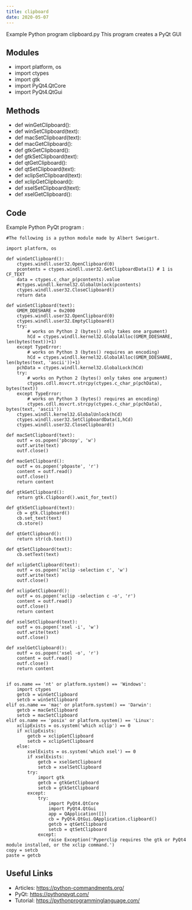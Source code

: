 ```yaml
---
title: clipboard
date: 2020-05-07
---
```

Example Python program clipboard.py
This program creates a PyQt GUI

## Modules

* import platform, os
* import ctypes
* import gtk
* import PyQt4.QtCore
* import PyQt4.QtGui

## Methods

* def winGetClipboard():
* def winSetClipboard(text):
* def macSetClipboard(text):
* def macGetClipboard():
* def gtkGetClipboard():
* def gtkSetClipboard(text):
* def qtGetClipboard():
* def qtSetClipboard(text):
* def xclipSetClipboard(text):
* def xclipGetClipboard():
* def xselSetClipboard(text):
* def xselGetClipboard():

## Code

Example Python PyQt program :

    #The following is a python module made by Albert Sweigart.
    
    import platform, os
    
    def winGetClipboard():
        ctypes.windll.user32.OpenClipboard(0)
        pcontents = ctypes.windll.user32.GetClipboardData(1) # 1 is CF_TEXT
        data = ctypes.c_char_p(pcontents).value
        #ctypes.windll.kernel32.GlobalUnlock(pcontents)
        ctypes.windll.user32.CloseClipboard()
        return data
    
    def winSetClipboard(text):
        GMEM_DDESHARE = 0x2000
        ctypes.windll.user32.OpenClipboard(0)
        ctypes.windll.user32.EmptyClipboard()
        try:
            # works on Python 2 (bytes() only takes one argument)
            hCd = ctypes.windll.kernel32.GlobalAlloc(GMEM_DDESHARE, len(bytes(text))+1)
        except TypeError:
            # works on Python 3 (bytes() requires an encoding)
            hCd = ctypes.windll.kernel32.GlobalAlloc(GMEM_DDESHARE, len(bytes(text, 'ascii'))+1)
        pchData = ctypes.windll.kernel32.GlobalLock(hCd)
        try:
            # works on Python 2 (bytes() only takes one argument)
            ctypes.cdll.msvcrt.strcpy(ctypes.c_char_p(pchData), bytes(text))
        except TypeError:
            # works on Python 3 (bytes() requires an encoding)
            ctypes.cdll.msvcrt.strcpy(ctypes.c_char_p(pchData), bytes(text, 'ascii'))
        ctypes.windll.kernel32.GlobalUnlock(hCd)
        ctypes.windll.user32.SetClipboardData(1,hCd)
        ctypes.windll.user32.CloseClipboard()
    
    def macSetClipboard(text):
        outf = os.popen('pbcopy', 'w')
        outf.write(text)
        outf.close()
    
    def macGetClipboard():
        outf = os.popen('pbpaste', 'r')
        content = outf.read()
        outf.close()
        return content
    
    def gtkGetClipboard():
        return gtk.Clipboard().wait_for_text()
    
    def gtkSetClipboard(text):
        cb = gtk.Clipboard()
        cb.set_text(text)
        cb.store()
    
    def qtGetClipboard():
        return str(cb.text())
    
    def qtSetClipboard(text):
        cb.setText(text)
    
    def xclipSetClipboard(text):
        outf = os.popen('xclip -selection c', 'w')
        outf.write(text)
        outf.close()
    
    def xclipGetClipboard():
        outf = os.popen('xclip -selection c -o', 'r')
        content = outf.read()
        outf.close()
        return content
    
    def xselSetClipboard(text):
        outf = os.popen('xsel -i', 'w')
        outf.write(text)
        outf.close()
    
    def xselGetClipboard():
        outf = os.popen('xsel -o', 'r')
        content = outf.read()
        outf.close()
        return content
    
    
    if os.name == 'nt' or platform.system() == 'Windows':
        import ctypes
        getcb = winGetClipboard
        setcb = winSetClipboard
    elif os.name == 'mac' or platform.system() == 'Darwin':
        getcb = macGetClipboard
        setcb = macSetClipboard
    elif os.name == 'posix' or platform.system() == 'Linux':
        xclipExists = os.system('which xclip') == 0
        if xclipExists:
            getcb = xclipGetClipboard
            setcb = xclipSetClipboard
        else:
            xselExists = os.system('which xsel') == 0
            if xselExists:
                getcb = xselGetClipboard
                setcb = xselSetClipboard
            try: 
                import gtk
                getcb = gtkGetClipboard
                setcb = gtkSetClipboard
            except:
                try:
                    import PyQt4.QtCore
                    import PyQt4.QtGui
                    app = QApplication([])
                    cb = PyQt4.QtGui.QApplication.clipboard()
                    getcb = qtGetClipboard
                    setcb = qtSetClipboard
                except:
                    raise Exception('Pyperclip requires the gtk or PyQt4 module installed, or the xclip command.')
    copy = setcb
    paste = getcb
    
    
    

## Useful Links

- Articles: https://python-commandments.org/
- PyQt: https://pythonpyqt.com/
- Tutorial: https://pythonprogramminglanguage.com/
